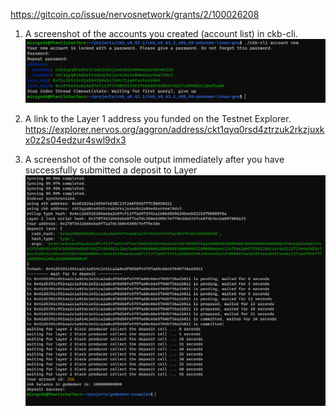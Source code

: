 https://gitcoin.co/issue/nervosnetwork/grants/2/100026208

1. A screenshot of the accounts you created (account list) in ckb-cli.
![](./ckb_cli_new_account.png)

2. A link to the Layer 1 address you funded on the Testnet Explorer.
https://explorer.nervos.org/aggron/address/ckt1qyq0rsd4ztrzuk2rkzjuxkx0z2s04edzur4swl9dx3 

3. A screenshot of the console output immediately after you have successfully submitted a deposit to Layer ![](./layer2_deposit.png)
